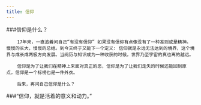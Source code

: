 ```yaml
---
title: 信仰
---
```


###信仰是什么？

        17年来，一直追着问自己“有没有信仰” 如果没有信仰有点像没有了一种准则或是精神。慢慢的长大，慢慢的总结。到今天终于又能下一个定义: 信仰就是永远无法达到的境界，这个境界与成长成两极方向发展。当阅历与知识成为一种收获的时候，世界乃至宇宙的真也离的越远。

        信仰是为了让我们在精神上来面对真正的恶，信仰是为了让我们走失的时候还能回到原点，信仰是一个标榜也是一件外衣。

        后来，再问自己信仰是什么？

###“信仰，就是活着的意义和动力。”